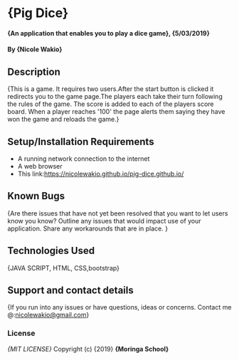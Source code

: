 # {Pig Dice}
#### {An application that enables you to play a dice game}, {5/03/2019}
#### By **{Nicole Wakio}**
## Description
{This is a game. It requires two users.After the start button is clicked it redirects you to the game page.The players each take their turn following the rules of the game. The score is added to each of the players score board. When a player reaches '100' the page alerts them saying they have won the game and reloads the game.}
## Setup/Installation Requirements
* A running network connection to the internet
* A web browser
* This link:https://nicolewakio.github.io/pig-dice.github.io/

## Known Bugs
{Are there issues that have not yet been resolved that you want to let users know you know? Outline any issues that would impact use of your application. Share any workarounds that are in place. }
## Technologies Used
{JAVA SCRIPT, HTML, CSS,bootstrap}
## Support and contact details
{If you run into any issues or have questions, ideas or concerns. Contact me @:nicolewakio@gmail.com}
### License
*{MIT LICENSE}*
Copyright (c) {2019} **{Moringa School}**

